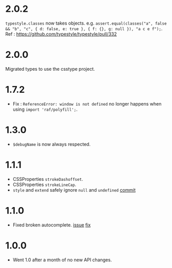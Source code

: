 # 2.0.2
`typestyle.classes` now takes objects. e.g. `assert.equal(classes("a", false && "b", "c", { d: false, e: true }, { f: {}, g: null }), "a c e f");`. Ref : https://github.com/typestyle/typestyle/pull/332

# 2.0.0
Migrated types to use the csstype project.

# 1.7.2
* Fix : `ReferenceError: window is not defined` no longer happens when using `import 'raf/polyfill';`.

# 1.3.0
* `$debugName` is now always respected.

# 1.1.1
* CSSProperties `strokeDashoffset`.
* CSSProperties `strokeLineCap`.
* `style` and `extend` safely ignore `null` and `undefined` [commit](https://github.com/typestyle/typestyle/commit/f74d7ca42e02d74ffdb541b552b3c29a20c967b2)

# 1.1.0
* Fixed broken autocomplete. [issue](https://github.com/typestyle/typestyle/issues/110#issuecomment-278357674) [fix](https://github.com/typestyle/typestyle/commit/0d9302e8339baa18ea660c901b9b8d920c558577)

# 1.0.0
* Went 1.0 after a month of no new API changes.
